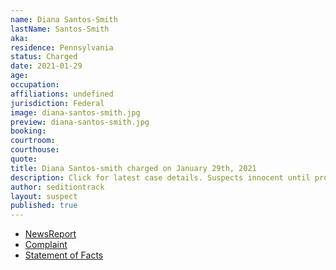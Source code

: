 ```yaml
---
name: Diana Santos-Smith
lastName: Santos-Smith
aka: 
residence: Pennsylvania
status: Charged
date: 2021-01-29
age: 
occupation: 
affiliations: undefined
jurisdiction: Federal
image: diana-santos-smith.jpg
preview: diana-santos-smith.jpg
booking: 
courtroom: 
courthouse: 
quote: 
title: Diana Santos-smith charged on January 29th, 2021
description: Click for latest case details. Suspects innocent until proven guilty.
author: seditiontrack
layout: suspect
published: true
---
```

- [NewsReport](https://www.mcall.com/news/police/mc-nws-pennsylvania-women-charged-in-capitol-siege-20210130-zsgjdrfdibgpboyuatcphtlaxq-story.html)
- [Complaint](https://www.justice.gov/opa/page/file/1362581/download)
- [Statement of Facts](https://www.justice.gov/opa/page/file/1362581/download)
